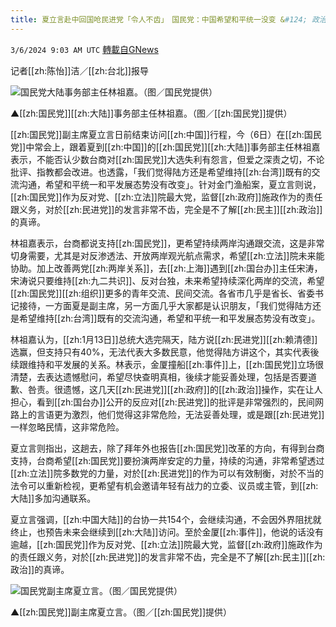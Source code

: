 ```yaml
---
title: 夏立言赴中回国呛民进党「令人不齿」　国民党：中国希望和平统一没变 &#124; 政治 &#124; 三立新闻网  SETN.COM
---
```

`3/6/2024 9:03 AM UTC` [轉載自GNews](https://gnews.org/articles/2370036)

记者[[zh:陈怡]]洁／[[zh:台北]]报导

![国民党大陆事务部主任林祖嘉。（图／国民党提供）](https://attach.setn.com/newsimages/2024/03/06/4557761-PH.jpg "国民党大陆事务部主任林祖嘉。（图／国民党提供）")

▲[[zh:国民党]][[zh:大陆]]事务部主任林祖嘉。（图／[[zh:国民党]]提供）

[[zh:国民党]]副主席夏立言日前结束访问[[zh:中国]]行程，今（6日）在[[zh:国民党]]中常会上，跟着夏到[[zh:中国]]的[[zh:国民党]][[zh:大陆]]事务部主任林祖嘉表示，不能否认少数台商对[[zh:国民党]]大选失利有怨言，但爱之深责之切，不论批评、指教都会改进。也透露，「我们觉得陆方还是希望维持[[zh:台湾]]既有的交流沟通，希望和平统一和平发展态势没有改变」。针对金门渔船案，夏立言则说，[[zh:国民党]]作为反对党、[[zh:立法]]院最大党，监督[[zh:政府]]施政作为的责任跟义务，对於[[zh:民进党]]的发言非常不齿，完全是不了解[[zh:民主]][[zh:政治]]的真谛。

林祖嘉表示，台商都说支持[[zh:国民党]]，更希望持续两岸沟通跟交流，这是非常切身需要，尤其是对反渗透法、开放两岸观光航点需求，希望[[zh:立法]]院未来能协助。加上改善两党[[zh:两岸关系]]，去[[zh:上海]]遇到[[zh:国台办]]主任宋涛，宋涛说只要维持[[zh:九二共识]]、反对台独，未来希望持续深化两岸的交流，希望[[zh:国民党]][[zh:组织]]更多的青年交流、民间交流。各省市几乎是省长、省委书记接待，一方面夏是副主席，另一方面几乎大家都是认识朋友，「我们觉得陆方还是希望维持[[zh:台湾]]既有的交流沟通，希望和平统一和平发展态势没有改变」。

林祖嘉认为，[[zh:1月13日]]总统大选完隔天，陆方说[[zh:民进党]][[zh:赖清德]]选赢，但支持只有40%，无法代表大多数民意，他觉得陆方讲这个，其实代表後续跟维持和平发展的关系。林表示，金厦撞船[[zh:事件]]上，[[zh:国民党]]立场很清楚，去表达遗憾慰问，希望尽快查明真相，後续才能妥善处理，包括是否要道歉、咎责。很遗憾，这几天[[zh:民进党]][[zh:政府]]的[[zh:政治]]操作，实在让人担心，看到[[zh:国台办]]公开的反应对[[zh:民进党]]的批评是非常强烈的，民间网路上的言语更为激烈，他们觉得这非常危险，无法妥善处理，或是跟[[zh:民进党]]一样忽略民情，这非常危险。

夏立言则指出，这趟去，除了拜年外也报告[[zh:国民党]]改革的方向，有得到台商支持，台商希望[[zh:国民党]]要扮演两岸安定的力量，持续的沟通，非常希望透过[[zh:立法]]院多数党的力量，对於[[zh:民进党]]的作为可以有效制衡，对於不当的法令可以重新检视，更希望有机会邀请年轻有战力的立委、议员或主管，到[[zh:大陆]]多加沟通联系。

夏立言强调，[[zh:中国大陆]]的台协一共154个，会继续沟通，不会因外界阻扰就终止，也预告未来会继续到[[zh:大陆]]访问。至於金厦[[zh:事件]]，他说的话没有逾越，[[zh:国民党]]作为反对党、[[zh:立法]]院最大党，监督[[zh:政府]]施政作为的责任跟义务，对於[[zh:民进党]]的发言非常不齿，完全是不了解[[zh:民主]][[zh:政治]]的真谛。

![国民党副主席夏立言。（图／国民党提供）](https://attach.setn.com/newsimages/2024/03/06/4557763-PH.jpg "国民党副主席夏立言。（图／国民党提供）")

▲[[zh:国民党]]副主席夏立言。（图／[[zh:国民党]]提供）

